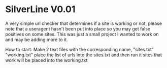 # SilverLine V0.01

A very simple url checker that determines if a site is working or not, please note that a useragent hasn't been put into place so you may get false positives on some sites. This was just a small project I wanted to work on and may be adding more to it. 

How to start: 
    Make 2 text files with the corresponding name, "sites.txt" "working.txt"
    place the list of urls into the sites.txt and then run it 
    sites that work will be placed into the working.txt

